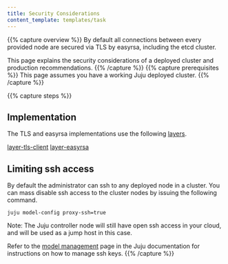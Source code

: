 ```yaml
---
title: Security Considerations
content_template: templates/task
---
```


{{% capture overview %}}
By default all connections between every provided node are secured via TLS by easyrsa, including the etcd cluster.

This page explains the security considerations of a deployed cluster and production recommendations.
{{% /capture %}}
{{% capture prerequisites %}}
This page assumes you have a working Juju deployed cluster.
{{% /capture %}}


{{% capture steps %}}
## Implementation

The TLS and easyrsa implementations use the following [layers](https://jujucharms.com/docs/2.2/developer-layers).

[layer-tls-client](https://github.com/juju-solutions/layer-tls-client)
[layer-easyrsa](https://github.com/juju-solutions/layer-easyrsa)


## Limiting ssh access

By default the administrator can ssh to any deployed node in a cluster. You can mass disable ssh access to the cluster nodes by issuing the following command.

    juju model-config proxy-ssh=true

Note: The Juju controller node will still have open ssh access in your cloud, and will be used as a jump host in this case.

Refer to the [model management](https://jujucharms.com/docs/2.2/models) page in the Juju documentation for instructions on how to manage ssh keys.
{{% /capture %}}